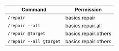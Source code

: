 | Command                 | Permission           |
|-------------------------|----------------------|
| `/repair`               | basics.repair        |
| `/repair --all`         | basics.repair.all    |
| `/repair @target`       | basics.repair.others |
| `/repair --all @target` | basics.repair.others |

